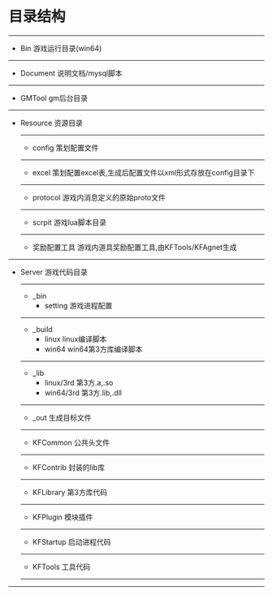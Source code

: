 # 目录结构 #
***
- Bin   游戏运行目录(win64)	
***
- Document  说明文档/mysql脚本		
***
- GMTool gm后台目录		
***
- Resource 资源目录
	***
	- config 策划配置文件			
	***
	- excel 策划配置excel表,生成后配置文件以xml形式存放在config目录下	
	***
	- protocol 游戏内消息定义的原始proto文件	
	***
	- scrpit 游戏lua脚本目录		
	***
	- 奖励配置工具 游戏内道具奖励配置工具,由KFTools/KFAgnet生成
***				
- Server 游戏代码目录
	***
	- _bin	
		- setting 游戏进程配置	
	***	
	- _build
		- linux linux编译脚本						
		- win64 win64第3方库编译脚本
	***			
	- _lib 	
		- linux/3rd 第3方.a,.so 				
		- win64/3rd 第3方.lib,.dll
	***							 
	- _out 生成目标文件
	***
	- KFCommon 公共头文件
	***
	- KFContrib 封装的lib库
	***
	- KFLibrary 第3方库代码
	***
	- KFPlugin 模块插件
	***
	- KFStartup 启动进程代码
	*** 
	- KFTools 工具代码
	***
***